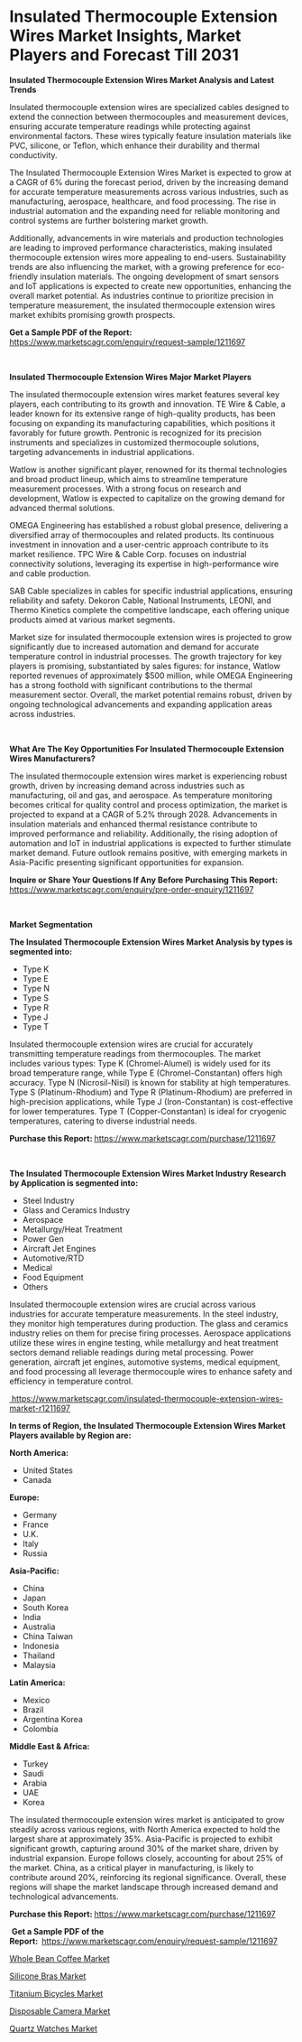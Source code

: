 <p><h1>Insulated Thermocouple Extension Wires Market Insights, Market Players and Forecast Till 2031</h1></p><p><strong>Insulated Thermocouple Extension Wires Market Analysis and Latest Trends</strong></p>
<p><p>Insulated thermocouple extension wires are specialized cables designed to extend the connection between thermocouples and measurement devices, ensuring accurate temperature readings while protecting against environmental factors. These wires typically feature insulation materials like PVC, silicone, or Teflon, which enhance their durability and thermal conductivity.</p><p>The Insulated Thermocouple Extension Wires Market is expected to grow at a CAGR of 6% during the forecast period, driven by the increasing demand for accurate temperature measurements across various industries, such as manufacturing, aerospace, healthcare, and food processing. The rise in industrial automation and the expanding need for reliable monitoring and control systems are further bolstering market growth. </p><p>Additionally, advancements in wire materials and production technologies are leading to improved performance characteristics, making insulated thermocouple extension wires more appealing to end-users. Sustainability trends are also influencing the market, with a growing preference for eco-friendly insulation materials. The ongoing development of smart sensors and IoT applications is expected to create new opportunities, enhancing the overall market potential. As industries continue to prioritize precision in temperature measurement, the insulated thermocouple extension wires market exhibits promising growth prospects.</p></p>
<p><strong>Get a Sample PDF of the Report:&nbsp;</strong> <a href="https://www.marketscagr.com/enquiry/request-sample/1211697?utm_campaign=1197&utm_medium=2&utm_source=Github&utm_content=ia&utm_term=17122024&utm_id=insulated-thermocouple-extension-wires">https://www.marketscagr.com/enquiry/request-sample/1211697</a></p>
<p>&nbsp;</p>
<p><strong>Insulated Thermocouple Extension Wires Major Market Players</strong></p>
<p><p>The insulated thermocouple extension wires market features several key players, each contributing to its growth and innovation. TE Wire & Cable, a leader known for its extensive range of high-quality products, has been focusing on expanding its manufacturing capabilities, which positions it favorably for future growth. Pentronic is recognized for its precision instruments and specializes in customized thermocouple solutions, targeting advancements in industrial applications.</p><p>Watlow is another significant player, renowned for its thermal technologies and broad product lineup, which aims to streamline temperature measurement processes. With a strong focus on research and development, Watlow is expected to capitalize on the growing demand for advanced thermal solutions.</p><p>OMEGA Engineering has established a robust global presence, delivering a diversified array of thermocouples and related products. Its continuous investment in innovation and a user-centric approach contribute to its market resilience. TPC Wire & Cable Corp. focuses on industrial connectivity solutions, leveraging its expertise in high-performance wire and cable production.</p><p>SAB Cable specializes in cables for specific industrial applications, ensuring reliability and safety. Dekoron Cable, National Instruments, LEONI, and Thermo Kinetics complete the competitive landscape, each offering unique products aimed at various market segments.</p><p>Market size for insulated thermocouple extension wires is projected to grow significantly due to increased automation and demand for accurate temperature control in industrial processes. The growth trajectory for key players is promising, substantiated by sales figures: for instance, Watlow reported revenues of approximately $500 million, while OMEGA Engineering has a strong foothold with significant contributions to the thermal measurement sector. Overall, the market potential remains robust, driven by ongoing technological advancements and expanding application areas across industries.</p></p>
<p>&nbsp;</p>
<p><strong>What Are The Key Opportunities For Insulated Thermocouple Extension Wires Manufacturers?</strong></p>
<p><p>The insulated thermocouple extension wires market is experiencing robust growth, driven by increasing demand across industries such as manufacturing, oil and gas, and aerospace. As temperature monitoring becomes critical for quality control and process optimization, the market is projected to expand at a CAGR of 5.2% through 2028. Advancements in insulation materials and enhanced thermal resistance contribute to improved performance and reliability. Additionally, the rising adoption of automation and IoT in industrial applications is expected to further stimulate market demand. Future outlook remains positive, with emerging markets in Asia-Pacific presenting significant opportunities for expansion.</p></p>
<p><strong>Inquire or Share Your Questions If Any Before Purchasing This Report:</strong> <a href="https://www.marketscagr.com/enquiry/pre-order-enquiry/1211697?utm_campaign=1197&utm_medium=2&utm_source=Github&utm_content=ia&utm_term=17122024&utm_id=insulated-thermocouple-extension-wires">https://www.marketscagr.com/enquiry/pre-order-enquiry/1211697</a></p>
<p>&nbsp;</p>
<p><strong>Market Segmentation</strong></p>
<p><strong>The Insulated Thermocouple Extension Wires Market Analysis by types is segmented into:</strong></p>
<p><ul><li>Type K</li><li>Type E</li><li>Type N</li><li>Type S</li><li>Type R</li><li>Type J</li><li>Type T</li></ul></p>
<p><p>Insulated thermocouple extension wires are crucial for accurately transmitting temperature readings from thermocouples. The market includes various types: Type K (Chromel-Alumel) is widely used for its broad temperature range, while Type E (Chromel-Constantan) offers high accuracy. Type N (Nicrosil-Nisil) is known for stability at high temperatures. Type S (Platinum-Rhodium) and Type R (Platinum-Rhodium) are preferred in high-precision applications, while Type J (Iron-Constantan) is cost-effective for lower temperatures. Type T (Copper-Constantan) is ideal for cryogenic temperatures, catering to diverse industrial needs.</p></p>
<p><strong>Purchase this Report:&nbsp;</strong><a href="https://www.marketscagr.com/purchase/1211697?utm_campaign=1197&utm_medium=2&utm_source=Github&utm_content=ia&utm_term=17122024&utm_id=insulated-thermocouple-extension-wires">https://www.marketscagr.com/purchase/1211697</a></p>
<p>&nbsp;</p>
<p><strong>The Insulated Thermocouple Extension Wires Market Industry Research by Application is segmented into:</strong></p>
<p><ul><li>Steel Industry</li><li>Glass and Ceramics Industry</li><li>Aerospace</li><li>Metallurgy/Heat Treatment</li><li>Power Gen</li><li>Aircraft Jet Engines</li><li>Automotive/RTD</li><li>Medical</li><li>Food Equipment</li><li>Others</li></ul></p>
<p><p>Insulated thermocouple extension wires are crucial across various industries for accurate temperature measurements. In the steel industry, they monitor high temperatures during production. The glass and ceramics industry relies on them for precise firing processes. Aerospace applications utilize these wires in engine testing, while metallurgy and heat treatment sectors demand reliable readings during metal processing. Power generation, aircraft jet engines, automotive systems, medical equipment, and food processing all leverage thermocouple wires to enhance safety and efficiency in temperature control.</p></p>
<p><a href="https://www.marketscagr.com/insulated-thermocouple-extension-wires-market-r1211697?utm_campaign=1197&utm_medium=2&utm_source=Github&utm_content=ia&utm_term=17122024&utm_id=insulated-thermocouple-extension-wires">&nbsp;https://www.marketscagr.com/insulated-thermocouple-extension-wires-market-r1211697</a></p>
<p><strong>In terms of Region, the Insulated Thermocouple Extension Wires Market Players available by Region are:</strong></p>
<p>
    <p> <strong> North America: </strong>
        <ul>
            <li>United States</li>
            <li>Canada</li>
        </ul>
        </p> 
    <p> <strong> Europe: </strong>
        <ul>
            <li>Germany</li>
            <li>France</li>
            <li>U.K.</li>
            <li>Italy</li>
            <li>Russia</li>
        </ul>
        </p> 
    <p> <strong> Asia-Pacific: </strong>
        <ul>
            <li>China</li>
            <li>Japan</li>
            <li>South Korea</li>
            <li>India</li>
            <li>Australia</li>
            <li>China Taiwan</li>
            <li>Indonesia</li>
            <li>Thailand</li>
            <li>Malaysia</li>
        </ul>
        </p> 
    <p> <strong> Latin America: </strong>
        <ul>
            <li>Mexico</li>
            <li>Brazil</li>
            <li>Argentina Korea</li>
            <li>Colombia</li>
        </ul>
        </p> 
    <p> <strong> Middle East & Africa: </strong>
        <ul>
            <li>Turkey</li>
            <li>Saudi</li>
            <li>Arabia</li>
            <li>UAE</li>
            <li>Korea</li>
        </ul>
    </p>
    </p>
<p><p>The insulated thermocouple extension wires market is anticipated to grow steadily across various regions, with North America expected to hold the largest share at approximately 35%. Asia-Pacific is projected to exhibit significant growth, capturing around 30% of the market share, driven by industrial expansion. Europe follows closely, accounting for about 25% of the market. China, as a critical player in manufacturing, is likely to contribute around 20%, reinforcing its regional significance. Overall, these regions will shape the market landscape through increased demand and technological advancements.</p></p>
<p><strong>Purchase this Report: </strong><a href="https://www.marketscagr.com/purchase/1211697?utm_campaign=1197&utm_medium=2&utm_source=Github&utm_content=ia&utm_term=17122024&utm_id=insulated-thermocouple-extension-wires">https://www.marketscagr.com/purchase/1211697</a></p>
<p>&nbsp;<strong>Get a Sample PDF of the Report:&nbsp;&nbsp;</strong><a href="https://www.marketscagr.com/enquiry/request-sample/1211697?utm_campaign=1197&utm_medium=2&utm_source=Github&utm_content=ia&utm_term=17122024&utm_id=insulated-thermocouple-extension-wires">https://www.marketscagr.com/enquiry/request-sample/1211697</a></p>
<p><strong></strong></p>
<p><p><a href="https://www.linkedin.com/pulse/growth-rate-size-whole-bean-coffee-market-anextraordinary-blm8f?utm_campaign=1197&utm_medium=2&utm_source=Github&utm_content=ia&utm_term=17122024&utm_id=insulated-thermocouple-extension-wires">Whole Bean Coffee Market</a></p><p><a href="https://www.linkedin.com/pulse/amacro-overview-forecast-cagr-118-silicone-bras-marketfor-period-dp12f?utm_campaign=1197&utm_medium=2&utm_source=Github&utm_content=ia&utm_term=17122024&utm_id=insulated-thermocouple-extension-wires">Silicone Bras Market</a></p><p><a href="https://www.linkedin.com/pulse/in-depth-titanium-bicycles-market-study-2024-2031-expected-cagr-ft7jf?utm_campaign=1197&utm_medium=2&utm_source=Github&utm_content=ia&utm_term=17122024&utm_id=insulated-thermocouple-extension-wires">Titanium Bicycles Market</a></p><p><a href="https://www.linkedin.com/pulse/forecasting-disposable-camera-market-growth-116-cagr-projections-nosyf?utm_campaign=1197&utm_medium=2&utm_source=Github&utm_content=ia&utm_term=17122024&utm_id=insulated-thermocouple-extension-wires">Disposable Camera Market</a></p><p><a href="https://www.linkedin.com/pulse/quartz-watches-market-size-cagr-136-current-development-application-evngf?utm_campaign=1197&utm_medium=2&utm_source=Github&utm_content=ia&utm_term=17122024&utm_id=insulated-thermocouple-extension-wires">Quartz Watches Market</a></p></p>